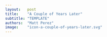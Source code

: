 ```yaml
---
layout:   post
title:    "A Couple of Years Later"
subtitle: "TEMPLATE"
authors:  "Matt Perez"
image:    "icon-a-couple-of-years-later.svg"
---
```


<div style="display: none;">
 <p>It took effort, but it didn't take long. Getting away from the <span class="_paradigm">FIAT</span> system of competition and exploitation saved us and saved our life support.</p>
</div>

